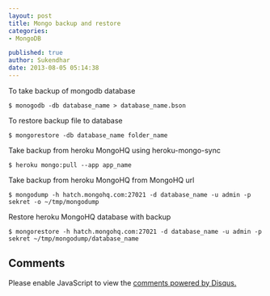 ```yaml
---
layout: post
title: Mongo backup and restore
categories:
- MongoDB

published: true
author: Sukendhar
date: 2013-08-05 05:14:38
---
```


To take backup of mongodb database

<div class="highlight"><pre><code class="bash"><span class="nv">$ </span>monogodb -db database_name > database_name.bson
</code></pre>
</div>

    
To restore backup file to database

<div class="highlight"><pre><code class="bash"><span class="nv">$ </span>mongorestore -db database_name folder_name
</code></pre>
</div>


Take backup from heroku MongoHQ using heroku-mongo-sync

<div class="highlight"><pre><code class="bash"><span class="nv">$ </span>heroku mongo:pull --app app_name
</code></pre>
</div>

Take backup from heroku MongoHQ from MongoHQ url

<div class="highlight"><pre><code class="bash"><span class="nv">$ </span>mongodump -h hatch.mongohq.com:27021 -d database_name -u admin -p sekret -o ~/tmp/mongodump
</code></pre>
</div>

Restore heroku MongoHQ database with backup 

<div class="highlight"><pre><code class="bash"><span class="nv">$ </span>mongorestore -h hatch.mongohq.com:27021 -d database_name -u admin -p sekret ~/tmp/mongodump/database_name
</code></pre>
</div>


<h2 class="gray">Comments</h2>

<div>
<div id="disqus_thread" aria-live="polite"><noscript>Please enable JavaScript to view the <a href="http://disqus.com/?ref_noscript">comments powered by Disqus.</a></noscript>
</div>
</div>
    